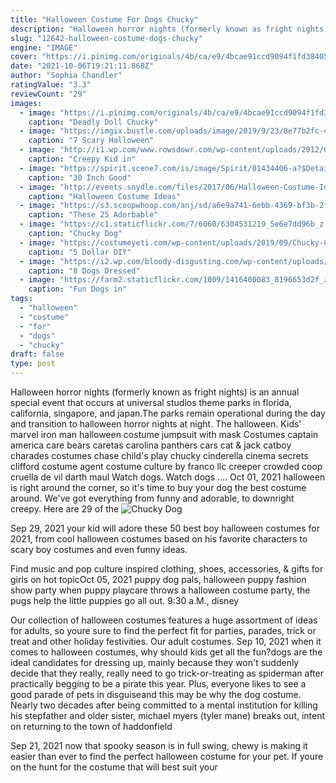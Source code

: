 ```yaml
---
title: "Halloween Costume For Dogs Chucky"
description: "Halloween horror nights (formerly known as fright nights) is an annual special event that occurs at universal studios theme parks in florida, california, singapore, and japan.The parks remain operational during the day and transition to halloween horror nights at night. The halloween"
slug: "12642-halloween-costume-dogs-chucky"
engine: "IMAGE"
cover: "https://i.pinimg.com/originals/4b/ca/e9/4bcae91ccd9094f1fd384055e609816f.jpg"
date: "2021-10-06T19:21:11.868Z"
author: "Sophia Chandler"
ratingValue: "3.3"
reviewCount: "29"
images:
  - image: "https://i.pinimg.com/originals/4b/ca/e9/4bcae91ccd9094f1fd384055e609816f.jpg"
    caption: "Deadly Doll Chucky"
  - image: "https://imgix.bustle.com/uploads/image/2019/9/23/8e77b2fc-c9f3-4ac8-8189-0e8fcab11dec-dinosaur_dog_costume.png"
    caption: "7 Scary Halloween"
  - image: "http://i1.wp.com/www.rowsdowr.com/wp-content/uploads/2012/08/Chuckie-Cosplay888844.jpeg?resize=600%2C773"
    caption: "Creepy Kid in"
  - image: "https://spirit.scene7.com/is/image/Spirit/01434406-a?$Detail$"
    caption: "30 Inch Good"
  - image: "http://events.snydle.com/files/2017/06/Halloween-Costume-Ideas-For-Toddlers-28.jpg"
    caption: "Halloween Costume Ideas"
  - image: "https://s3.scoopwhoop.com/anj/sd/a6e9a741-6ebb-4369-bf3b-2f163dd2a518.jpg"
    caption: "These 25 Adorbable"
  - image: "https://c1.staticflickr.com/7/6060/6304531219_5e6e7dd96b_z.jpg"
    caption: "Chucky Dog"
  - image: "https://costumeyeti.com/wp-content/uploads/2019/09/Chucky-Costume-2-640x1138.jpeg"
    caption: "5 Dollar DIY"
  - image: "https://i2.wp.com/bloody-disgusting.com/wp-content/uploads/2015/10/Ghostface-Dog.jpg"
    caption: "8 Dogs Dressed"
  - image: "https://farm2.staticflickr.com/1009/1416400083_8196653d2f_z.jpg"
    caption: "Fun Dogs in"
tags:
  - "halloween"
  - "costume"
  - "for"
  - "dogs"
  - "chucky"
draft: false
type: post
---
```


Halloween horror nights (formerly known as fright nights) is an annual special event that occurs at universal studios theme parks in florida, california, singapore, and japan.The parks remain operational during the day and transition to halloween horror nights at night. The halloween. Kids' marvel iron man halloween costume jumpsuit with mask  Costumes captain america care bears caretas carolina panthers cars cat & jack catboy charades costumes chase child's play chucky cinderella cinema secrets clifford costume agent costume culture by franco llc creeper crowded coop cruella de vil darth maul Watch dogs. Watch dogs .... Oct 01, 2021 halloween is right around the corner, so it's time to buy your dog the best costume around. We've got everything from funny and adorable, to downright creepy. Here are 29 of the
![Chucky Dog](https://c1.staticflickr.com/7/6060/6304531219_5e6e7dd96b_z.jpg "Chucky Dog")

Sep 29, 2021 your kid will adore these 50 best boy halloween costumes for 2021, from cool halloween costumes based on his favorite characters to scary boy costumes and even funny ideas.
<!--inArticleAds-->

<!--galleryOne-->

Find music and pop culture inspired clothing, shoes, accessories, & gifts for girls on hot topicOct 05, 2021 puppy dog pals, halloween puppy fashion show party  when puppy playcare throws a halloween costume party, the pugs help the little puppies go all out. 9:30 a.M., disney
<!--inArticleAds-->

<!--galleryTwo-->

Our collection of halloween costumes features a huge assortment of ideas for adults, so youre sure to find the perfect fit for parties, parades, trick or treat and other holiday festivities. Our adult costumes. Sep 10, 2021 when it comes to halloween costumes, why should kids get all the fun?dogs are the ideal candidates for dressing up, mainly because they won't suddenly decide that they really, really need to go trick-or-treating as spiderman after practically begging to be a pirate this year. Plus, everyone likes to see a good parade of pets in disguiseand this may be why the dog costume. Nearly two decades after being committed to a mental institution for killing his stepfather and older sister, michael myers (tyler mane) breaks out, intent on returning to the town of haddonfield
<!--galleryThree-->

Sep 21, 2021 now that spooky season is in full swing, chewy is making it easier than ever to find the perfect halloween costume for your pet. If youre on the hunt for the costume that will best suit your